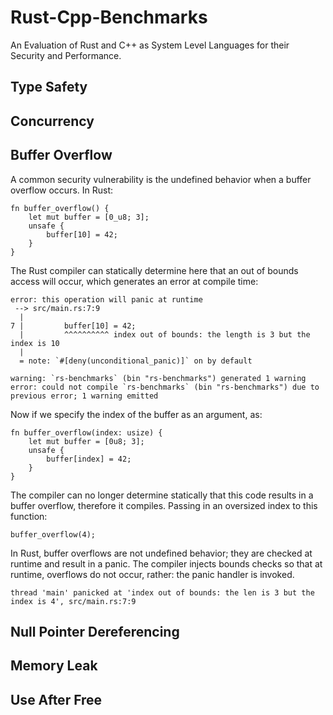 # Rust-Cpp-Benchmarks
An Evaluation of Rust and C++ as System Level Languages for their Security and Performance. 

## Type Safety
## Concurrency
## Buffer Overflow
A common security vulnerability is the undefined behavior when a buffer overflow occurs.
In Rust:
```
fn buffer_overflow() {
    let mut buffer = [0_u8; 3];
    unsafe {
        buffer[10] = 42;
    }
}
```
The Rust compiler can statically determine here that an out of bounds access will occur, 
which generates an error at compile time:
```
error: this operation will panic at runtime
 --> src/main.rs:7:9
  |
7 |         buffer[10] = 42;
  |         ^^^^^^^^^^ index out of bounds: the length is 3 but the index is 10
  |
  = note: `#[deny(unconditional_panic)]` on by default

warning: `rs-benchmarks` (bin "rs-benchmarks") generated 1 warning
error: could not compile `rs-benchmarks` (bin "rs-benchmarks") due to previous error; 1 warning emitted
```
Now if we specify the index of the buffer as an argument, as:
```
fn buffer_overflow(index: usize) {
    let mut buffer = [0u8; 3];
    unsafe {
        buffer[index] = 42;
    }
}
```

The compiler can no longer determine statically that this code results in a buffer overflow, therefore it compiles.
Passing in an oversized index to this function:
```
buffer_overflow(4);
```
In Rust, buffer overflows are not undefined behavior; they are checked at runtime and result in a panic. The compiler injects bounds checks so that at runtime, overflows do not occur, rather: the panic handler is invoked.
```
thread 'main' panicked at 'index out of bounds: the len is 3 but the index is 4', src/main.rs:7:9
```

## Null Pointer Dereferencing
## Memory Leak
## Use After Free

